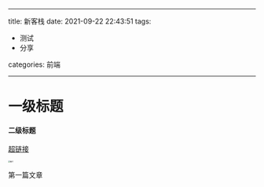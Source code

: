 
---

title: 新客栈
date: 2021-09-22 22:43:51
tags: 

- 测试
-  分享

categories: 前端

---



# 一级标题

#### 二级标题

[超链接](https://github.com/panyurou)



<img src="/Users/panyurou/Pictures/6a48e88d6c8f7bd5c85b4369c6498238.jpeg" alt="图片" style="zoom:24%;" />



第一篇文章






